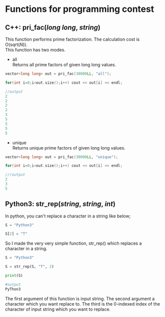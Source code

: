 # Functions for programming contest

## C++: pri_fac(*long long*, *string*)
This function performs prime factorization. The calculation cost is O(sqrt(*N*)).  
This function has two modes.

- all  
Returns all prime factors of given long long values.
```cpp
vector<long long> out = pri_fac(30000LL, "all");

for(int i=0;i<out.size();i++) cout << out[i] << endl;

//output
2
2
2
2
3
5
5
5
5
```

- unique  
Returns unique prime factors of given long long  values.
```cpp
vector<long long> out = pri_fac(30000LL, "unique");

for(int i=0;i<out.size();i++) cout << out[i] << endl;

///output
2
3
5
```

## Python3: str_rep(*string*, *string*, *int*)

In python, you can't replace a character in a string like below;

```python
S = "Python3"

S[2] = "T"
```

So I made the very very simple function, str_rep() which replaces a character in a string.

```python
S = "Python3"

S = str_rep(S, "T", 2)

print(S)

#output
PyThon3
```
The first argument of this function is input string. The second argument a character which you want replace to. The third is the 0-indexed index of the character of input string which you want to replace.
